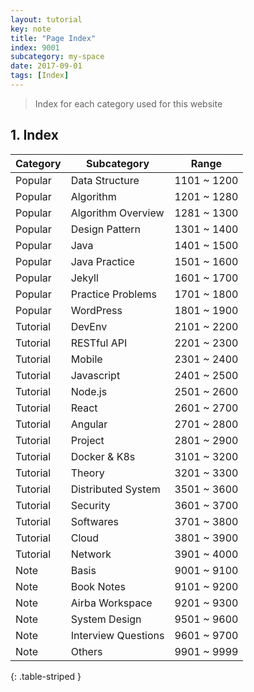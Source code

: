 ```yaml
---
layout: tutorial
key: note
title: "Page Index"
index: 9001
subcategory: my-space
date: 2017-09-01
tags: [Index]
---
```


> Index for each category used for this website

## 1. Index

Category | Subcategory         | Range
---------|---------------------|------------
Popular  | Data Structure      | 1101 ~ 1200
Popular  | Algorithm           | 1201 ~ 1280
Popular  | Algorithm Overview  | 1281 ~ 1300
Popular  | Design Pattern      | 1301 ~ 1400
Popular  | Java                | 1401 ~ 1500
Popular  | Java Practice       | 1501 ~ 1600
Popular  | Jekyll              | 1601 ~ 1700
Popular  | Practice Problems   | 1701 ~ 1800
Popular  | WordPress           | 1801 ~ 1900
Tutorial | DevEnv              | 2101 ~ 2200
Tutorial | RESTful API         | 2201 ~ 2300
Tutorial | Mobile              | 2301 ~ 2400
Tutorial | Javascript          | 2401 ~ 2500
Tutorial | Node.js             | 2501 ~ 2600
Tutorial | React               | 2601 ~ 2700
Tutorial | Angular             | 2701 ~ 2800
Tutorial | Project             | 2801 ~ 2900
Tutorial | Docker & K8s        | 3101 ~ 3200
Tutorial | Theory              | 3201 ~ 3300
Tutorial | Distributed System  | 3501 ~ 3600
Tutorial | Security            | 3601 ~ 3700
Tutorial | Softwares           | 3701 ~ 3800
Tutorial | Cloud               | 3801 ~ 3900
Tutorial | Network             | 3901 ~ 4000
Note     | Basis               | 9001 ~ 9100
Note     | Book Notes          | 9101 ~ 9200
Note     | Airba Workspace     | 9201 ~ 9300
Note     | System Design       | 9501 ~ 9600
Note     | Interview Questions | 9601 ~ 9700
Note     | Others              | 9901 ~ 9999
{: .table-striped }
